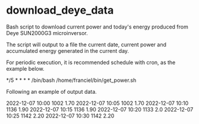 # download_deye_data
Bash script to download current power and today's energy produced from Deye SUN2000G3 microinversor.

The script will output to a file the current date, current power and accumulated energy generated in the current day.

For periodic execution, it is recommended schedule with cron, as the example below.

*/5 * * * * /bin/bash /home/franciel/bin/get_power.sh

Following an example of output data.

2022-12-07 10:00 1002 1.70
2022-12-07 10:05 1002 1.70
2022-12-07 10:10 1136 1.90
2022-12-07 10:15 1136 1.90
2022-12-07 10:20 1133 2.0
2022-12-07 10:25 1142 2.20
2022-12-07 10:30 1142 2.20
